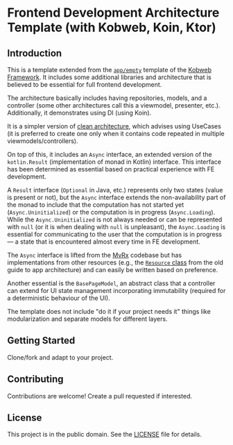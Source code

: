 # Frontend Development Architecture Template (with Kobweb, Koin, Ktor)

## Introduction

This is a template extended from the [`app/empty`](https://github.com/varabyte/kobweb-templates/tree/d151f08a366cef4f44f344ff8e3368c00e2c2955/app/empty) template of the [Kobweb Framework](https://github.com/varabyte/kobweb).
It includes some additional libraries and architecture that is believed to be essential for full frontend development.

The architecture basically includes having repositories, models, and a controller (some other architectures call this a viewmodel, presenter, etc.). Additionally, it demonstrates using DI (using Koin).

It is a simpler version of [clean architecture](https://medium.com/better-programming/the-clean-architecture-beginners-guide-e4b7058c1165), which advises using UseCases (it is preferred to create one only when it contains code repeated in multiple viewmodels/controllers).

On top of this, it includes an `Async` interface, an extended version of the `kotlin.Result` (implementation of monad in Kotlin) interface. This interface has been determined as essential based on practical experience with FE development. 

A `Result` interface (`Optional` in Java, etc.) represents only two states (value is present or not), but the `Async` interface extends the non-availability part of the monad to include that the computation has not started yet (`Async.Uninitialized`) or the computation is in progress (`Async.Loading`). While the `Async.Uninitialized` is not always needed or can be represented with `null` (or it is when dealing with `null` is unpleasant), the `Async.Loading` is essential for communicating to the user that the computation is in progress — a state that is encountered almost every time in FE development.

The `Async` interface is lifted from the [MvRx](https://github.com/airbnb/mavericks/blob/main/mvrx-common/src/main/java/com/airbnb/mvrx/Async.kt) codebase but has implementations from other resources (e.g., the [`Resource` class](https://gist.github.com/idrisadetunmbi/758a3e26427f4b69fc5c0baed9415a93) from the old guide to app architecture) and can easily be written based on preference.

Another essential is the `BasePageModel`, an abstract class that a controller can extend for UI state management incorporating immutability (required for a deterministic behaviour of the UI).

The template does not include "do it if your project needs it" things like modularization and separate models for different layers.

## Getting Started

Clone/fork and adapt to your project.

## Contributing

Contributions are welcome! Create a pull requested if interested.

## License

This project is in the public domain. See the [LICENSE](LICENSE) file for details.
